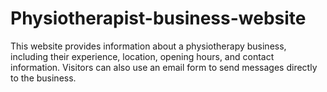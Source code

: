 # Physiotherapist-business-website
This website provides information about a physiotherapy business, including their experience, location, opening hours, and contact information. Visitors can also use an email form to send messages directly to the business. 
